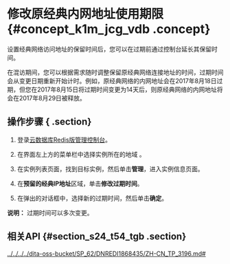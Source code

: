 # 修改原经典内网地址使用期限 {#concept_k1m_jcg_vdb .concept}

设置经典网络访问地址的保留时间后，您可以在过期前通过控制台延长其保留时间。

在混访期间，您可以根据需求随时调整保留原经典网络连接地址的时间，过期时间会从变更日期重新开始计时。例如，原经典网络的内网地址会在2017年8月18日过期，但您在2017年8月15日将过期时间变更为14天后，则原经典网络的内网地址将会在2017年8月29日被释放。

## 操作步骤 { .section}

1.  登录[云数据库Redis版管理控制台](https://kvstore.console.aliyun.com/)。
2.  在界面左上方的菜单栏中选择实例所在的地域 。
3.  在实例列表页面，找到目标实例，然后单击**管理**，进入实例信息页面。
4.  在**预留的经典IP地址**区域，单击**修改过期时间**。

     

5.  在弹出的对话框中，选择新的过期时间，然后单击**确定**。

     


**说明：** 过期时间可以多次变更。

## 相关API {#section_s24_t54_tgb .section}

[../../../../dita-oss-bucket/SP\_62/DNREDI1868435/ZH-CN\_TP\_3196.md\#](../../../../intl.zh-CN/API参考/实例管理/ModifyInstanceNetExpireTime.md#)

